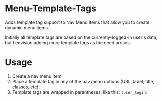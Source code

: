 Menu-Template-Tags
==================

Adds template tag support to Nav Menu Items that allow you to create dynamic menu items.

Initially all template tags are based on the currently-logged-in user's data, but I envision adding more template tags as the need arrises.

Usage
=====

1. Create a nav menu item
2. Place a template tag in any of the nav menu options (URL, label, title, classes, etc).
3. Template tags are wrapped in parantheses, like this: `(user_login)`